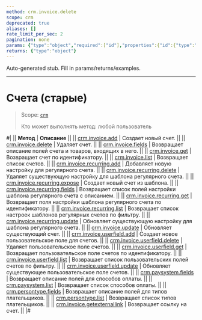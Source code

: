 ```yaml
---
method: crm.invoice.delete
scope: crm
deprecated: true
aliases: []
rate_limit_per_sec: 2
pagination: none
params: {"type":"object","required":["id"],"properties":{"id":{"type":"integer"}}}
returns: {"type":"object"}
---
```


Auto-generated stub. Fill in params/returns/examples.

---

# Счета (старые)

> Scope: [`crm`](../../../scopes/permissions.md)
>
> Кто может выполнять метод: любой пользователь

#|
|| **Метод** | **Описание** ||
|| [crm.invoice.add](./crm-invoice-add.md) | Создает новый счет. ||
|| [crm.invoice.delete](./crm-invoice-delete.md) | Удаляет счет. ||
|| [crm.invoice.fields](./crm-invoice-fields.md) | Возвращает описание полей счета и товаров, входящих в него. ||
|| [crm.invoice.get](./crm-invoice-get.md) | Возвращает счет по идентификатору. ||
|| [crm.invoice.list](./crm-invoice-list.md) | Возвращает список счетов. ||
|| [crm.invoice.recurring.add](./crm-invoice-recurring-add.md) | Добавляет новую настройку для регулярного счета. ||
|| [crm.invoice.recurring.delete](./crm-invoice-recurring-delete.md) | Удаляет существующую настройку для шаблона регулярного счета. ||
|| [crm.invoice.recurring.expose](./crm-invoice-recurring-expose.md) | Создает новый счет из шаблона. ||
|| [crm.invoice.recurring.fields](./crm-invoice-recurring-fields.md) | Возвращает список полей настройки шаблона регулярного счета c описанием. ||
|| [crm.invoice.recurring.get](./crm-invoice-recurring-get.md) | Возвращает поля настройки шаблона регулярного счета по идентификатору. ||
|| [crm.invoice.recurring.list](./crm-invoice-recurring-list.md) | Возвращает список настроек шаблонов регулярных счетов по фильтру. ||
|| [crm.invoice.recurring.update](./crm-invoice-recurring-update.md) | Обновляет существующую настройку для шаблона регулярного счета. ||
|| [crm.invoice.update](./crm-invoice-update.md) | Обновляет существующий счет. ||
|| [crm.invoice.userfield.add](./crm-invoice-user-field-add.md) | Создает новое пользовательское поле для счетов. ||
|| [crm.invoice.userfield.delete](./crm-invoice-user-field-delete.md) | Удаляет пользовательское поле счетов. ||
|| [crm.invoice.userfield.get](./crm-invoice-user-field-get.md) | Возвращает пользовательское поле счетов по идентификатору. ||
|| [crm.invoice.userfield.list](./crm-invoice-user-field-list.md) | Возвращает список пользовательских полей счетов по фильтру. ||
|| [crm.invoice.userfield.update](./crm-invoice-user-field-update.md) | Обновляет существующее пользовательское поле счетов. ||
|| [crm.paysystem.fields](./crm-pay-system-fields.md) | Возвращает описание полей для способов оплаты. ||
|| [crm.paysystem.list](./crm-pay-system-list.md) | Возвращает список способов оплаты. ||
|| [crm.persontype.fields](./crm-person-type-fields.md) | Возвращает описание полей для типов плательщиков. ||
|| [crm.persontype.list](./crm-person-type-list.md) | Возвращает список типов плательщиков. ||
|| [crm.invoice.getexternallink](./crm-invoice-get-external-link.md) | Возвращает ссылку на счет. ||
|#
